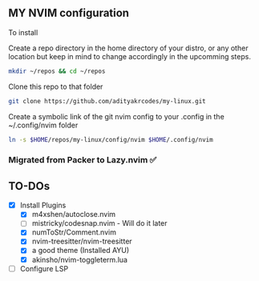 ## MY NVIM configuration

To install

Create a repo directory in the home directory of your distro, or any other location but keep in mind to change accordingly in the upcomming steps.

```sh
mkdir ~/repos && cd ~/repos
```

Clone this repo to that folder

```sh
git clone https://github.com/adityakrcodes/my-linux.git
```

Create a symbolic link of the git nvim config to your .config in the ~/.config/nvim folder

```sh
ln -s $HOME/repos/my-linux/config/nvim $HOME/.config/nvim
```

### Migrated from Packer to Lazy.nvim ✅

## TO-DOs

- [x] Install Plugins
    - [x] m4xshen/autoclose.nvim
    - [ ] mistricky/codesnap.nvim - Will do it later
    - [x] numToStr/Comment.nvim
    - [x] nvim-treesitter/nvim-treesitter
    - [x] a good theme (Installed AYU)
    - [x] akinsho/nvim-toggleterm.lua
- [ ] Configure LSP
